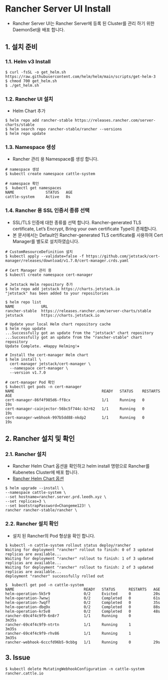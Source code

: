 # Rancher Server UI Install 

- Rancher Server UI는 Rancher Server에 등록 된 Cluster를 관리 하기 위한 DaemonSet을 배포 합니다.

## 1. 설치 준비

### 1.1. Helm v3 Install 
```
$ curl -fsSL -o get_helm.sh https://raw.githubusercontent.com/helm/helm/main/scripts/get-helm-3
$ chmod 700 get_helm.sh
$ ./get_helm.sh
```

### 1.2. Rancher UI 설치

- Helm Chart 추가

```
$ helm repo add rancher-stable https://releases.rancher.com/server-charts/stable
$ helm search repo rancher-stable/rancher --versions
$ helm repo update
```

### 1.3. Namespace 생성

- Rancher 관리 용 Namespace를 생성 합니다.

```
# namespace 생성
$ kubectl create namespace cattle-system

# namespace 확인
$  kubectl get namespaces
NAME              STATUS   AGE
cattle-system     Active   8s
```

### 1.4. Rancher 용 SSL 인증서 종류 선택

-   SSL/TLS 인증에 대한 종류를 선택 합니다. Rancher-generated TLS certificate, Let’s Encrypt, Bring your own certificate Type이 존재합니다.
-   본 문서에서는 Default인 Rancher-generated TLS certificate를 사용하여 Cert Manager를 별도로 설치하였습니다.


```
# CustomResourceDefinition 설치
$ kubectl apply --validate=false -f https://github.com/jetstack/cert-manager/releases/download/v1.7.0/cert-manager.crds.yaml

# Cert Manager 관리 용 
$ kubectl create namespace cert-manager

# Jetstack Helm repository 추가
$ helm repo add jetstack https://charts.jetstack.io
"jetstack" has been added to your repositories

$ helm repo list
NAME            URL
rancher-stable  https://releases.rancher.com/server-charts/stable
jetstack        https://charts.jetstack.io

# Update your local Helm chart repository cache
$ helm repo update
...Successfully got an update from the "jetstack" chart repository
...Successfully got an update from the "rancher-stable" chart repository
Update Complete. ⎈Happy Helming!⎈

# Install the cert-manager Helm chart
$ helm install \
  cert-manager jetstack/cert-manager \
  --namespace cert-manager \
  --version v1.7.0

# cert-manager Pod 확인
$ kubectl get pods -n cert-manager
NAME                                       READY   STATUS    RESTARTS   AGE
cert-manager-86f4f985d6-ff8cx              1/1     Running   0          19s
cert-manager-cainjector-56bc5f744c-b2r62   1/1     Running   0          19s
cert-manager-webhook-997b5dd88-nkdp2       1/1     Running   0          19s
```


## 2. Rancher 설치 및 확인

### 2.1. Rancher 설치

-   Rancher Helm Chart 옵션을 확인하고 helm install 명령으로 Rancher를 Kubenetes Cluster에 배포 합니다.
-   [Rancher Helm Chart 옵션](https://rancher.com/docs/rancher/v2.x/en/installation/install-rancher-on-k8s/chart-options/#external-tls-termination)

```
$ helm upgrade --install \
--namespace cattle-system \
--set hostname=rancher.server.prd.leedh.xyz \
--set replicas=3 \
--set bootstrapPassword=Changeme123! \
rancher rancher-stable/rancher \
```

### 2.2. Rancher 설치 확인

-   설치 된 Rancher의 Pod 형상을 확인 합니다.

```
$ kubectl -n cattle-system rollout status deploy/rancher
Waiting for deployment "rancher" rollout to finish: 0 of 3 updated replicas are available...
Waiting for deployment "rancher" rollout to finish: 1 of 3 updated replicas are available...
Waiting for deployment "rancher" rollout to finish: 2 of 3 updated replicas are available...
deployment "rancher" successfully rolled out

$  kubectl get pod -n cattle-system
NAME                               READY   STATUS      RESTARTS   AGE
helm-operation-5k5r9               0/2     Evicted     0          20s
helm-operation-7wnwj               0/2     Completed   0          61s
helm-operation-7wqff               0/2     Completed   0          35s
helm-operation-dbq9x               0/2     Completed   0          88s
helm-operation-kr5v8               0/2     Completed   0          48s
rancher-69c4f4c9f9-6n8r7           1/1     Running     0          3m35s
rancher-69c4f4c9f9-ntrtn           1/1     Running     1          3m35s
rancher-69c4f4c9f9-rhv86           1/1     Running     1          3m35s
rancher-webhook-6cccfd96b5-9cbbg   1/1     Running     0          29s
```


## 3. Issue

```
$ kubectl delete MutatingWebhookConfiguration -n cattle-system rancher.cattle.io
```
